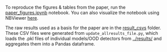 To reproduce the figures & tables from the paper, run the [paper_figures.ipynb](paper_figures.ipynb) notebook. You can also visualize the notebook using NBViewer [here](https://nbviewer.org/github/glhr/ood-labelnoise/blob/release/analysis/paper_figures.ipynb). 

The raw results used as a basis for the paper are in the [result_csvs](result_csvs) folder. These CSV files were generated from `update_allresults_file.py`, which loads the .pkl files of individual models/OOD detectors from [../results/](../results/) and aggregates them into a Pandas dataframe. 

